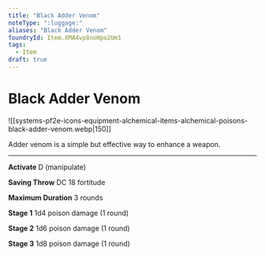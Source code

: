 ```yaml
---
title: "Black Adder Venom"
noteType: ":luggage:"
aliases: "Black Adder Venom"
foundryId: Item.XMA4vp8noHpo2Um1
tags:
  - Item
draft: true
---
```


# Black Adder Venom
![[systems-pf2e-icons-equipment-alchemical-items-alchemical-poisons-black-adder-venom.webp|150]]

Adder venom is a simple but effective way to enhance a weapon.

* * *

**Activate** D (manipulate)

**Saving Throw** DC 18 fortitude

**Maximum Duration** 3 rounds

**Stage 1** 1d4 poison damage (1 round)

**Stage 2** 1d6 poison damage (1 round)

**Stage 3** 1d8 poison damage (1 round)
